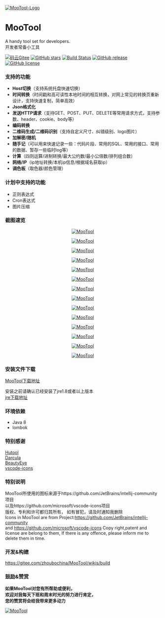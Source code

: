 <a href="https://gitee.com/zhoubochina/MooTool">
 <img alt="MooTool-Logo" src="http://download.zhoubochina.com/moo/img/logo-128.png">
</a>
  
# MooTool 
A handy tool set for developers.   
开发者常备小工具  

[![码云Gitee](https://gitee.com/zhoubochina/MooTool/badge/star.svg?theme=blue)](https://gitee.com/zhoubochina/MooTool)
[![GitHub stars](https://img.shields.io/github/stars/rememberber/MooTool.svg)](https://github.com/rememberber/MooTool)
[![Build Status](https://travis-ci.org/rememberber/MooTool.svg?branch=master)](https://travis-ci.org/rememberber/MooTool)
[![GitHub release](https://img.shields.io/github/v/release/rememberber/MooTool)](https://github.com/rememberber/MooTool/releases)
[![GitHub license](https://img.shields.io/github/license/rememberber/MooTool)](https://github.com/rememberber/MooTool/blob/master/LICENSE.txt)

### 支持的功能
+ **Host切换**（支持系统托盘快速切换）  
+ **时间转换**（时间戳和高可读性本地时间的相互转换，对网上常见的转换页重新设计，支持快速复制，简单高效）  
+ **Json格式化**  
+ **发送HTTP请求**（支持GET、POST、PUT、DELETE等常用请求方式，支持参数、header、cookie、body等）  
+ **编码转换**  
+ **二维码生成/二维码识别**（支持自定义尺寸、纠错级别、logo图片）  
+ **加解密/随机**  
+ **随手记**（可以用来快速记录一些：代码片段、常用的SQL、常用的接口、常用的数据、暂存一些临时log等）  
+ **计算**（四则运算/进制转换/最大公约数/最小公倍数/排列组合数）
+ **网络/IP**（ip地址转换/本机ip信息/根据域名获取ip）
+ **调色板**（取色器/颜色管理）

### 计划中支持的功能
+ 正则表达式  
+ Cron表达式  
+ 图片压缩  

### 截图速览

<p align="center">
  <a href="http://download.zhoubochina.com/moo/img/mt-quickNote.png">
   <img alt="MooTool" src="http://download.zhoubochina.com/moo/img/mt-quickNote.png">
  </a>
</p>  

<p align="center">
  <a href="http://download.zhoubochina.com/moo/img/mt-timeConvert.png">
   <img alt="MooTool" src="http://download.zhoubochina.com/moo/img/mt-timeConvert.png">
  </a>
</p>  

<p align="center">
  <a href="http://download.zhoubochina.com/moo/img/mt-jsonBeauty.png">
   <img alt="MooTool" src="http://download.zhoubochina.com/moo/img/mt-jsonBeauty.png">
  </a>
</p>  

<p align="center">
  <a href="http://download.zhoubochina.com/moo/img/mt-switchHost.png">
   <img alt="MooTool" src="http://download.zhoubochina.com/moo/img/mt-switchHost.png">
  </a>
</p>  

<p align="center">
  <a href="http://download.zhoubochina.com/moo/img/mt-httpRequest.png">
   <img alt="MooTool" src="http://download.zhoubochina.com/moo/img/mt-httpRequest.png">
  </a>
</p>  

<p align="center">
  <a href="http://download.zhoubochina.com/moo/img/mt-encode.png">
   <img alt="MooTool" src="http://download.zhoubochina.com/moo/img/mt-encode.png">
  </a>
</p>  

<p align="center">
  <a href="http://download.zhoubochina.com/moo/img/mt-qrcode.png">
   <img alt="MooTool" src="http://download.zhoubochina.com/moo/img/mt-qrcode.png">
  </a>
</p>  

<p align="center">
  <a href="http://download.zhoubochina.com/moo/img/mt-crypto.png">
   <img alt="MooTool" src="http://download.zhoubochina.com/moo/img/mt-crypto.png">
  </a>
</p>  

<p align="center">
  <a href="http://download.zhoubochina.com/moo/img/mt-setting.png">
   <img alt="MooTool" src="http://download.zhoubochina.com/moo/img/mt-setting.png">
  </a>
</p>  

<p align="center">
  <a href="http://download.zhoubochina.com/moo/img/mt-calculator.png">
   <img alt="MooTool" src="http://download.zhoubochina.com/moo/img/mt-calculator.png">
  </a>
</p>  

<p align="center">
  <a href="http://download.zhoubochina.com/moo/img/mt-net.png">
   <img alt="MooTool" src="http://download.zhoubochina.com/moo/img/mt-net.png">
  </a>
</p>  

<p align="center">
  <a href="http://download.zhoubochina.com/moo/img/mt-colorBoard.png">
   <img alt="MooTool" src="http://download.zhoubochina.com/moo/img/mt-colorBoard.png">
  </a>
</p>  

<p align="center">
  <a href="http://download.zhoubochina.com/moo/img/mt-favoriteColor.png">
   <img alt="MooTool" src="http://download.zhoubochina.com/moo/img/mt-favoriteColor.png">
  </a>
</p>  

<p align="center">
  <a href="http://download.zhoubochina.com/moo/img/mt-about.png">
   <img alt="MooTool" src="http://download.zhoubochina.com/moo/img/mt-about.png">
  </a>
</p>  

### 安装文件下载

[MooTool下载地址](https://github.com/rememberber/MooTool/wiki/download)  

安装之前请确认已经安装了jre1.8或者以上版本   
[jre下载地址](http://www.oracle.com/technetwork/java/javase/downloads/jre8-downloads-2133155.html)  

### 环境依赖
+ Java 8
+ lombok

### 特别感谢
[Hutool](http://hutool.cn/)  
[Darcula](https://github.com/bulenkov/Darcula)  
[BeautyEye](https://gitee.com/jackjiang/beautyeye)  
[vscode-icons](https://github.com/microsoft/vscode-icons)  

### 特别说明
MooTool所使用的图标来源于https://github.com/JetBrains/intellij-community项目  
以及https://github.com/microsoft/vscode-icons项目  
版权、专利和许可都归其所有，
如有冒犯，请及时通知我删除  
Icons in MooTool are from Project:https://github.com/JetBrains/intellij-community  
and https://github.com/microsoft/vscode-icons
Copy right,patent and license are belong to them,
If there is any offence, please inform me to delete them in time.  

### 开发&构建

https://gitee.com/zhoubochina/MooTool/wikis/build

### 鼓励&赞赏  
**如果MooTool对您有所帮助或便利，  
欢迎对我每天下班和周末时光的努力进行肯定，  
您的赞赏将会给我带来更多动力**
<p align="left">
  <a href="https://gitee.com/zhoubochina/MooTool">
   <img alt="MooTool" src="http://download.zhoubochina.com/file/wx-zanshang.jpg">
  </a>
</p>